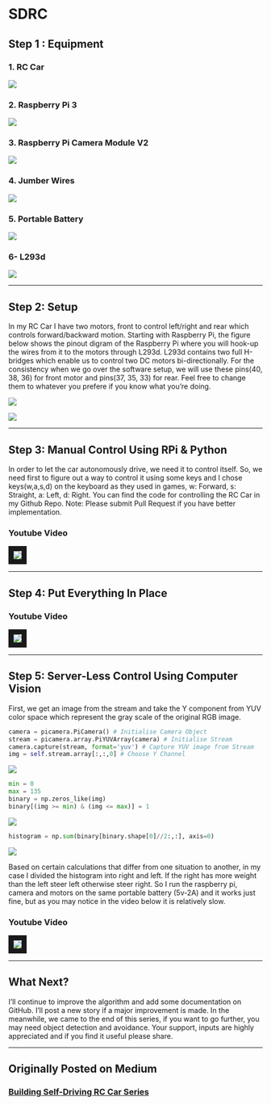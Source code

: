 # SDRC

## Step 1 : Equipment

### 1. RC Car

![](https://cdn-images-1.medium.com/max/1600/1*kCckm8CEkLI2MONEiNBN0A.jpeg)


### 2. Raspberry Pi 3

![](https://cdn-images-1.medium.com/max/1600/1*Mh5UyrBrtvkvyk1jV1QQjQ.jpeg)


### 3. Raspberry Pi Camera Module V2

![](https://cdn-images-1.medium.com/max/1600/1*0-SyIUmy9yyqRMRXUicX4A.jpeg)


### 4. Jumber Wires

![](https://cdn-images-1.medium.com/max/1600/1*FQJWKa1DtPREZvuGngE1jw.jpeg)


### 5. Portable Battery 

![](https://cdn-images-1.medium.com/max/1600/1*OkcVw0fERILtrxKFwOJRJg.jpeg)


### 6- L293d

![](https://cdn-images-1.medium.com/max/1600/1*8t01nP31FmLLZek8SC8NMA.jpeg)


___

## Step 2: Setup

In my RC Car I have two motors, front to control left/right and rear which controls forward/backward motion.
Starting with Raspberry Pi, the figure below shows the pinout digram of the Raspberry Pi where you will hook-up the wires from it to the motors through L293d. L293d contains two full H-bridges which enable us to control two DC motors bi-directionally. For the consistency when we go over the software setup, we will use these pins(40, 38, 36) for front motor and pins(37, 35, 33) for rear. Feel free to change them to whatever you prefere if you know what you’re doing.

![](https://cdn-images-1.medium.com/max/2000/1*Svpyhwgnm6NNRIA3x7mBSg.png)

![](https://cdn-images-1.medium.com/max/1600/1*p6nno-Ho8JjXWm1nond67Q.png)

___

## Step 3: Manual Control Using RPi & Python

In order to let the car autonomously drive, we need it to control itself. So, we need first to figure out a way to control it using some keys and I chose keys(w,a,s,d) on the keyboard as they used in games, w: Forward, s: Straight, a: Left, d: Right. You can find the code for controlling the RC Car in my Github Repo.
Note: Please submit Pull Request if you have better implementation.

### Youtube Video

<a href="http://www.youtube.com/watch?feature=player_embedded&v=XDVCRzrqEEw" target="_blank"><img src="https://cdn-images-1.medium.com/max/1200/1*gsSCLn6xJgeUHcrCQc-m8A.jpeg" border="10" /></a>

___

## Step 4: Put Everything In Place

### Youtube Video

<a href="http://www.youtube.com/watch?feature=player_embedded&v=pHHOwS2PMaE" target="_blank"><img src="https://cdn-images-1.medium.com/max/2000/1*Zkwappwlzrj0U_9mLZpp4Q.jpeg" border="10" /></a>

___

## Step 5: Server-Less Control Using Computer Vision

First, we get an image from the stream and take the Y component from YUV color space which represent the gray scale of the original RGB image.

```python
camera = picamera.PiCamera() # Initialise Camera Object 
stream = picamera.array.PiYUVArray(camera) # Initialise Stream
camera.capture(stream, format='yuv') # Capture YUV image from Stream
img = self.stream.array[:,:,0] # Choose Y Channel
```

![](https://cdn-images-1.medium.com/max/2000/1*bLgDswF3UGxFOPDhiPFEHA.png)

```python
min = 0        
max = 135        
binary = np.zeros_like(img)        
binary[(img >= min) & (img <= max)] = 1
```

![](https://cdn-images-1.medium.com/max/2000/1*gb0AJfOjQRJbP9YVK0cmXw.png)

```python
histogram = np.sum(binary[binary.shape[0]//2:,:], axis=0)
```

![](https://cdn-images-1.medium.com/max/2000/1*ckKnUlrlYZFifSQTcTmM1g.png)


Based on certain calculations that differ from one situation to another, in my case I divided the histogram into right and left. If the right has more weight than the left steer left otherwise steer right.
So I run the raspberry pi, camera and motors on the same portable battery (5v-2A) and it works just fine, but as you may notice in the video below it is relatively slow.

### Youtube Video

<a href="http://www.youtube.com/watch?feature=player_embedded&v=gfoo4ICyNF8" target="_blank"><img src="https://cdn-images-1.medium.com/max/2000/1*NFHRKcs9Coiwse128O-kYA.jpeg" border="10" /></a>

___

## What Next?

I’ll continue to improve the algorithm and add some documentation on GitHub. I’ll post a new story if a major improvement is made. In the meanwhile, we came to the end of this series, if you want to go further, you may need object detection and avoidance. Your support, inputs are highly appreciated and if you find it useful please share.

___

## Originally Posted on Medium

### [Building Self-Driving RC Car Series](https://becominghuman.ai/building-self-driving-rc-car-series-1-intro-equipments-plan-8d9f579df45c)
